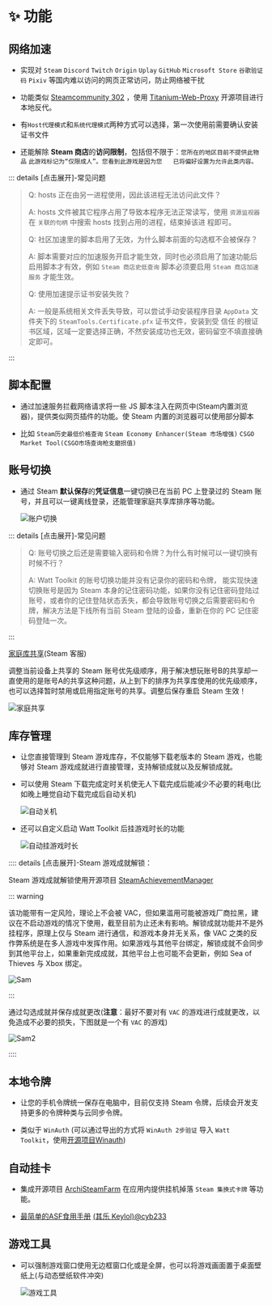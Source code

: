 # ✨ 功能

## 网络加速 <img src="../../.vuepress/public/Brands/windows.svg" width="16" height="16" /> <img src="../../.vuepress/public/Brands/linux.svg" width="16" height="16" /> <img src="../../.vuepress/public/Brands/apple.svg" width="16" height="16" /> <img src="../../.vuepress/public/Brands/android.svg" width="16" height="16" />

- 实现对 `Steam` `Discord` `Twitch` `Origin` `Uplay` `GitHub` `Microsoft Store` `谷歌验证码` `Pixiv` 等国内难以访问的网页正常访问，防止网络被干扰

- 功能类似 [Steamcommunity 302](https://www.dogfight360.com/blog/686/) ，使用 [Titanium-Web-Proxy](https://github.com/justcoding121/Titanium-Web-Proxy) 开源项目进行本地反代。

- 有`Host代理模式`和`系统代理模式`两种方式可以选择，第一次使用前需要确认安装证书文件

- 还能解除 **Steam 商店**的**访问限制**，包括但不限于：`您所在的地区目前不提供此物品` `此游戏标记为“仅限成人”。您看到此游戏是因为您   已将偏好设置为允许此类内容。`

::: details [点击展开]-常见问题

> Q: hosts 正在由另一进程使用，因此该进程无法访问此文件？
>
> A: hosts 文件被其它程序占用了导致本程序无法正常读写，使用 `资源监视器` 在 `关联的句柄` 中搜索 hosts 找到占用的进程，结束掉该进  程即可。
>
> Q: 社区加速里的脚本启用了无效，为什么脚本前面的勾选框不会被保存？
>
> A: 脚本需要对应的加速服务开启才能生效，同时也必须启用了加速功能后启用脚本才有效，例如 `Steam 商店史低查询` 脚本必须要启用   `Steam 商店加速服务` 才能生效。
>
> Q: 使用加速提示证书安装失败？
>
> A: 一般是系统相关文件丢失导致，可以尝试手动安装程序目录 `AppData` 文件夹下的 `SteamTools.Certificate.pfx` 证书文件，安装到受  信任  的根证书区域，区域一定要选择正确，不然安装成功也无效，密码留空不填直接确定即可。

:::

## 脚本配置 <img src="../../.vuepress/public/Brands/windows.svg" width="16" height="16" /> <img src="../../.vuepress/public/Brands/linux.svg" width="16" height="16" /> <img src="../../.vuepress/public/Brands/apple.svg" width="16" height="16" />

- 通过加速服务拦截网络请求将一些 JS 脚本注入在网页中(Steam内置浏览器)，提供类似网页插件的功能。使 Steam 内置的浏览器可以使用部分脚本

- 比如 `Steam历史最低价格查询` `Steam Economy Enhancer(Steam 市场增强)` `CSGO Market Tool(CSGO市场查询枪支磨损值)`

## 账号切换 <img src="../../.vuepress/public/Brands/windows.svg" width="16" height="16" /> <img src="../../.vuepress/public/Brands/linux.svg" width="16" height="16" /> <img src="../../.vuepress/public/Brands/apple.svg" width="16" height="16" />

- 通过 Steam **默认保存**的**凭证信息**一键切换已在当前 PC 上登录过的 Steam 账号，并且可以一键离线登录，还能管理家庭共享库排序等功能。

  ![账户切换](../Photo/Home/dark/Account-switching.png)

::: details [点击展开]-常见问题

> Q: 账号切换之后还是需要输入密码和令牌？为什么有时候可以一键切换有时候不行？
>
> A: Watt Toolkit 的账号切换功能并没有记录你的密码和令牌， 能实现快速切换账号是因为 Steam 本身的记住密码功能，如果你没有记住密码登陆过账号，或者你的记住登陆状态丢失，都会导致账号切换之后需要密码和令牌，解决方法是下线所有当前 Steam 登陆的设备，重新在你的 PC 记住密码登陆一次。

:::

[家庭库共享](https://help.steampowered.com/zh-cn/faqs/view/57A7-503C-991F-E9A8)(Steam 客服)

调整当前设备上共享的 Steam 账号优先级顺序，用于解决想玩账号B的共享却一直使用的是账号A的共享这种问题，从上到下的排序为共享库使用的优先级顺序，也可以选择暂时禁用或启用指定账号的共享。调整后保存重启 Steam 生效！

![家庭共享](../Photo/Home/dark/Family-Library-Sharing.png)

## 库存管理 <img src="../../.vuepress/public/Brands/windows.svg" width="16" height="16" /> <img src="../../.vuepress/public/Brands/linux.svg" width="16" height="16" /> <img src="../../.vuepress/public/Brands/apple.svg" width="16" height="16" />

- 让您直接管理到 Steam 游戏库存，不仅能够下载老版本的 Steam 游戏，也能够对 Steam 游戏成就进行直接管理，支持解锁成就以及反解锁成就。

- 可以使用 Steam 下载完成定时关机使无人下载完成后能减少不必要的耗电(比如晚上睡觉自动下载完成后自动关机)

  ![自动关机](../Photo/Home/dark/Auto-shutdown.png)

- 还可以自定义启动 Watt Toolkit 后挂游戏时长的功能

  ![自动挂游戏时长](../Photo/Home/dark/Auto-Gametime.png)

:::: details [点击展开]-Steam 游戏成就解锁：

Steam 游戏成就解锁使用开源项目 [SteamAchievementManager](https://github.com/gibbed/SteamAchievementManager)

::: warning

该功能带有一定风险，理论上不会被 VAC，但如果滥用可能被游戏厂商拉黑，建议在不启动游戏的情况下使用，截至目前为止还未有影响。解锁成就功能并不是外挂程序，原理上仅与 Steam 进行通信，和游戏本身并无关系，像 VAC 之类的反作弊系统是在多人游戏中发挥作用。如果游戏与其他平台绑定，解锁成就不会同步到其他平台上，如果重新完成成就，其他平台上也可能不会更新，例如 Sea of Thieves 与 Xbox 绑定。

![Sam](../Photo/Home/dark/Sam.png)

:::

通过勾选成就并保存成就更改(**注意**：最好不要对有 `VAC` 的游戏进行成就更改，以免造成不必要的损失，下图就是一个有 `VAC` 的游戏)

![Sam2](../Photo/Home/dark/Sam2.png)

::::

## 本地令牌 <img src="../../.vuepress/public/Brands/windows.svg" width="16" height="16" /> <img src="../../.vuepress/public/Brands/linux.svg" width="16" height="16" /> <img src="../../.vuepress/public/Brands/apple.svg" width="16" height="16" /> <img src="../../.vuepress/public/Brands/android.svg" width="16" height="16" />

- 让您的手机令牌统一保存在电脑中，目前仅支持 Steam 令牌，后续会开发支持更多的令牌种类与云同步令牌。

- 类似于 `WinAuth` (可以通过导出的方式将 `WinAuth 2步验证` 导入 `Watt Toolkit`，使用[开源项目Winauth](https://github.com/winauth/winauth))

## 自动挂卡 <img src="../../.vuepress/public/Brands/windows.svg" width="16" height="16" /> <img src="../../.vuepress/public/Brands/linux.svg" width="16" height="16" /> <img src="../../.vuepress/public/Brands/apple.svg" width="16" height="16" /> <img src="../../.vuepress/public/Brands/android.svg" width="16" height="16" />

- 集成开源项目 [ArchiSteamFarm](https://github.com/JustArchiNET/ArchiSteamFarm) 在应用内提供挂机掉落 `Steam 集换式卡牌` 等功能。

- [最简单的ASF食用手册](https://keylol.com/t770760-1-1) [(其乐 Keylol)@cyb233](https://keylol.com/suid-988278)

## 游戏工具 <img src="../../.vuepress/public/Brands/windows.svg" width="16" height="16" />

- 可以强制游戏窗口使用无边框窗口化或是全屏，也可以将游戏画面置于桌面壁纸上(与动态壁纸软件冲突)

  ![游戏工具](../Photo/Home/dark/Game-Setting.png)
